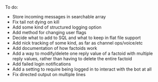 To do:
* Store incoming messages in searchable array
* Fix tail not dying on kill
* Add some kind of structured logging option
* Add method for changing user flags
* Decide what to add to SQL and what to keep in flat file support
* Add nick tracking of some kind, as far as channel ops/voice/etc
* Add documentation of how factoids work
* Add a way to modify/delete one reply value of a factoid with multiple reply values, rather than having to delete the entire factoid
* Add failed login notifications
* Add a setting to require being logged in to interact with the bot at all
* Fix directed output on multiple lines
